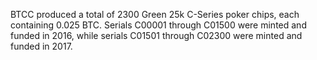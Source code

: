 BTCC produced a total of 2300 Green 25k C-Series poker chips, each containing 0.025 BTC. Serials C00001 through C01500 were minted and funded in 2016, while serials C01501 through C02300 were minted and funded in 2017.
